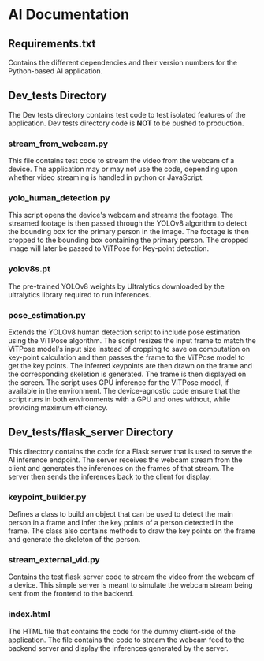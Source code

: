 # AI Documentation

## Requirements.txt
Contains the different dependencies and their version numbers for the Python-based AI application.

## Dev_tests Directory
The Dev tests directory contains test code to test isolated features of the application. Dev tests directory code is **NOT** to be pushed to production.
### stream_from_webcam.py
This file contains test code to stream the video from the webcam of a device. The application may or may not use the code, depending upon whether video streaming is handled in python or JavaScript.
### yolo_human_detection.py
This script opens the device's webcam and streams the footage. The streamed footage is then passed through the YOLOv8 algorithm to detect the bounding box for the primary person in the image. The footage is then cropped to the bounding box containing the primary person. The cropped image will later be passed to ViTPose for Key-point detection.
### yolov8s.pt
The pre-trained YOLOv8 weights by Ultralytics downloaded by the ultralytics library required to run inferences.

### pose_estimation.py
Extends the YOLOv8 human detection script to include pose estimation using the ViTPose algorithm. The script resizes the input frame to match the ViTPose model's input size instead of cropping to save on computation on key-point calculation and then passes the frame to the ViTPose model to get the key points. The inferred keypoints are then drawn on the frame and the corresponding skeletion is generated. The frame is then displayed on the screen. The script uses GPU inference for the ViTPose model, if available in the environment. The device-agnostic code ensure that the script runs in both environments with a GPU and ones without, while providing maximum efficiency.

## Dev_tests/flask_server Directory
This directory contains the code for a Flask server that is used to serve the AI inference endpoint. The server receives the webcam stream from the client and generates the inferences on the frames of that stream. The server then sends the inferences back to the client for display.

### keypoint_builder.py
Defines a class to build an object that can be used to detect the main person in a frame and infer the key points of a person detected in the frame. The class also contains methods to draw the key points on the frame and generate the skeleton of the person.

### stream_external_vid.py
Contains the test flask server code to stream the video from the webcam of a device. This simple server is meant to simulate the webcam stream being sent from the frontend to the backend.

### index.html
The HTML file that contains the code for the dummy client-side of the application. The file contains the code to stream the webcam feed to the backend server and display the inferences generated by the server.